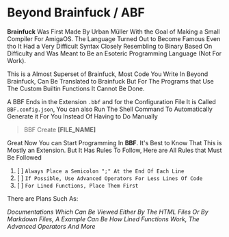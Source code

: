 # Beyond Brainfuck / ABF

**Brainfuck** Was First Made By Urban Müller With the Goal of Making a Small Compiler For AmigaOS. 
The Language Turned Out to Become Famous Even tho It Had a Very Difficult Syntax Closely Resembling to 
Binary Based On Difficulty and Was Meant to Be an Esoteric Programming Language (Not For Work).

This is a Almost Superset of Brainfuck, Most Code You Write In Beyond Brainfuck, Can Be Translated to
Brainfuck But For The Programs that Use The Custom Builtin Functions It Cannot Be Done.  

A BBF Ends in the Extension `.bbf` and for the Configuration File It is Called `BBF.config.json`,
You can also Run The Shell Command To Automatically Generate it For You Instead Of Having to Do Manually

> BBF Create **[FILE_NAME]**

Great Now You can Start Programming In **BBF**. It's Best to Know That This is Mostly an Extension.
But It Has Rules To Follow, Here are All Rules that Must Be Followed

1. [ ] `Always Place a Semicolon ";" At the End Of Each Line`
2. [ ] `If Possible, Use Advanced Operators For Less Lines Of Code`
3. [ ] `For Lined Functions, Place Them First`


There are Plans Such As:

*Documentations Which Can Be Viewed Either By The HTML Files Or By Markdown Files, A Example Can Be How 
Lined Functions Work, The Advanced Operators And More*
